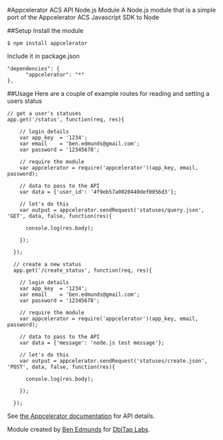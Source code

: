 #Appcelerator ACS API Node.js Module
A Node.js module that is a simple port of the Appcelerator ACS Javascript SDK to Node  


##Setup
Install the module  

	$ npm install appcelerator

Include it in package.json

	"dependencies": {
    	  "appcelerator": "*"
  	},


##Usage
Here are a couple of example routes for reading and setting a users status
  
	// get a user's statuses
	app.get('/status', function(req, res){

		// login details
	    var app_key  = '1234';
	    var email    = 'ben.edmunds@gmail.com';
	    var password = '12345678';

	    // require the module
	    var appcelerator = require('appcelerator')(app_key, email, password);

	    // data to pass to the API
	    var data = {'user_id': '4f9eb57a0020440def0056d3'};

	    // let's do this
	    var output = appcelerator.sendRequest('statuses/query.json', 'GET', data, false, function(res){
	      
	      console.log(res.body);

	    });

	  });

	  // create a new status
	  app.get('/create_status', function(req, res){

	    // login details
	    var app_key  = '1234';
	    var email    = 'ben.edmunds@gmail.com';
	    var password = '12345678';

	    // require the module
	    var appcelerator = require('appcelerator')(app_key, email, password);

	    // data to pass to the API
	    var data = {'message': 'node.js test message'};

	    // let's do this
	    var output = appcelerator.sendRequest('statuses/create.json', 'POST', data, false, function(res){
	      
	      console.log(res.body);

	    });

	  });


See [the Appcelerator documentation](http://cloud.appcelerator.com/docs/api/v1/statuses/info) for API details.

Module created by [Ben Edmunds](http://benedmunds.com) for [DblTap Labs](http://dbltaplabs.com).